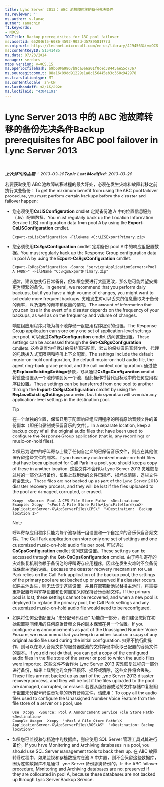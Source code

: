 ```yaml
---
title: Lync Server 2013： ABC 池故障转移的备份先决条件
ms.reviewer: ''
ms.author: v-lanac
author: lanachin
f1.keywords:
- NOCSH
TOCTitle: Backup prerequisites for ABC pool failover
ms:assetid: 652046f5-6086-4592-902d-d5789581977d
ms:mtpsurl: https://technet.microsoft.com/en-us/library/JJ945634(v=OCS.15)
ms:contentKeyID: 51541485
ms.date: 07/23/2014
manager: serdars
mtps_version: v=OCS.15
ms.openlocfilehash: b9b609a9867b9ca0e6a01f0ced38445ae55c7367
ms.sourcegitcommit: 88a16c09dd91229e1a8c156445eb3c360c942978
ms.translationtype: MT
ms.contentlocale: zh-CN
ms.lasthandoff: 02/15/2020
ms.locfileid: "42041191"
---
```

<div data-xmlns="http://www.w3.org/1999/xhtml">

<div class="topic" data-xmlns="http://www.w3.org/1999/xhtml" data-msxsl="urn:schemas-microsoft-com:xslt" data-cs="http://msdn.microsoft.com/">

<div data-asp="http://msdn2.microsoft.com/asp">

# <a name="backup-prerequisites-for-abc-pool-failover-in-lync-server-2013"></a><span data-ttu-id="8ffba-102">Lync Server 2013 中的 ABC 池故障转移的备份先决条件</span><span class="sxs-lookup"><span data-stu-id="8ffba-102">Backup prerequisites for ABC pool failover in Lync Server 2013</span></span>

</div>

<div id="mainSection">

<div id="mainBody">

<span> </span>

<span data-ttu-id="8ffba-103">_**上次修改的主题：** 2013-03-26_</span><span class="sxs-lookup"><span data-stu-id="8ffba-103">_**Topic Last Modified:** 2013-03-26_</span></span>

<span data-ttu-id="8ffba-104">若要获取使用 ABC 池故障转移过程的最大好处，必须在发生灾难和故障转移之前执行某些备份：</span><span class="sxs-lookup"><span data-stu-id="8ffba-104">To get the maximum benefit from using the ABC pool failover procedure, you must perform certain backups before the disaster and failover happen:</span></span>

  - <span data-ttu-id="8ffba-105">您必须使用**CsLISConfiguration** cmdlet 定期备份池 A 中的位置信息服务（.lis）配置数据。</span><span class="sxs-lookup"><span data-stu-id="8ffba-105">You must regularly back up the Location Information Service (LIS) configuration data from pool A by using the **Export-CsLISConfiguration** cmdlet.</span></span>
    
        Export-csLisConfiguration -FileName <C:\LISExportPrimary.zip>

  - <span data-ttu-id="8ffba-106">您必须使用**CsRgsConfiguration** cmdlet 定期备份 pool A 中的响应组配置数据。</span><span class="sxs-lookup"><span data-stu-id="8ffba-106">You must regularly back up the Response Group configuration data in pool A by using the **Export-CsRgsConfiguration** cmdlet.</span></span>
    
        Export-CsRgsConfiguration -Source "service:ApplicationServer:<Pool A FQDN>" -FileName "C:\RgsExportPrimary.zip"
    
    <span data-ttu-id="8ffba-107">通常，建议您执行日常备份，但如果您要进行大量更改，那么您可能希望安排更为频繁的备份。</span><span class="sxs-lookup"><span data-stu-id="8ffba-107">In general, we recommend that you perform daily backups, but if you have a high volume of changes, you might want to schedule more frequent backups.</span></span> <span data-ttu-id="8ffba-108">灾难发生时可以丢失的信息量取决于备份的频率，以及更改的频率和数量的情况。</span><span class="sxs-lookup"><span data-stu-id="8ffba-108">The amount of information that you can lose in the event of a disaster depends on the frequency of your backups, as well as on the frequency and volume of changes.</span></span>
    
    <span data-ttu-id="8ffba-109">响应组应用程序只能为每个池存储一组应用程序级别的设置。</span><span class="sxs-lookup"><span data-stu-id="8ffba-109">The Response Group application can store only one set of application-level settings per pool.</span></span> <span data-ttu-id="8ffba-110">可以通过**CsRgsConfiguration** cmdlet 访问这些设置。</span><span class="sxs-lookup"><span data-stu-id="8ffba-110">These settings can be accessed through the **Get-CsRgsConfiguration** cmdlets.</span></span> <span data-ttu-id="8ffba-111">这些设置包括默认的保持音乐配置、默认的保持音乐音频文件、代理的电话拨入式宽限期和呼叫上下文配置。</span><span class="sxs-lookup"><span data-stu-id="8ffba-111">The settings include the default music-on-hold configuration, the default music-on-hold audio file, the agent ring-back grace period, and the call context configuration.</span></span> <span data-ttu-id="8ffba-112">通过使用**ReplaceExistingSettings**参数，可以通过**CsRgsConfiguration** cmdlet 将这些设置从一个池传输到另一个池，但此操作将替代目标池中的任何应用程序级设置。</span><span class="sxs-lookup"><span data-stu-id="8ffba-112">These settings can be transferred from one pool to another through the **Import-CsRgsConfiguration** cmdlet by using the **ReplaceExistingSettings** parameter, but this operation will override any application-level settings in the destination pool.</span></span>
    
    <div>
    

    > [!TIP]  
    > <span data-ttu-id="8ffba-113">在一个单独的位置，保留已用于配置响应组应用程序的所有原始音频文件的备份副本（即任何录制或保留音乐的文件）。</span><span class="sxs-lookup"><span data-stu-id="8ffba-113">In a separate location, keep a backup copy of all the original audio files that have been used to configure the Response Group application (that is, any recordings or music-on-hold files).</span></span>

    
    </div>
    
    <span data-ttu-id="8ffba-114">如果已为池中的呼叫寄存上载了任何自定义的已保留音乐文件，则应在其他位置保留这些文件的副本。</span><span class="sxs-lookup"><span data-stu-id="8ffba-114">If you have any customized music-on-hold files that have been uploaded for Call Park in a pool, you should keep a copy of these in another location.</span></span> <span data-ttu-id="8ffba-115">这些文件不会作为 Lync Server 2013 灾难恢复过程的一部分进行备份，如果上载到池的文件已损坏、损坏或清除，这些文件将会丢失。</span><span class="sxs-lookup"><span data-stu-id="8ffba-115">These files are not backed up as part of the Lync Server 2013 disaster recovery process, and they will be lost if the files uploaded to the pool are damaged, corrupted, or erased.</span></span>
    
        Xcopy  <Source: Pool A CPS File Store Path>  <Destination>
        Example: Xcopy  "<Pool A File Store Path>\LyncFileStore\coX-ApplicationServer-X\AppServerFiles\CPS\"  "<Destination:  Backup location 1>"
    
    <div>
    

    > [!NOTE]  
    > <span data-ttu-id="8ffba-116">呼叫寄存应用程序只能为每个池存储一组设置和一个自定义的音乐保留音频文件。</span><span class="sxs-lookup"><span data-stu-id="8ffba-116">The Call Park application can store only one set of settings and one customized music-on-hold audio file per pool.</span></span> <span data-ttu-id="8ffba-117">可以通过<STRONG>CsCpsConfiguration</STRONG> cmdlet 访问这些设置。</span><span class="sxs-lookup"><span data-stu-id="8ffba-117">These settings can be accessed through the <STRONG>Get-CsCpsConfiguration</STRONG> cmdlet.</span></span> <span data-ttu-id="8ffba-118">由于呼叫寄存的灾难恢复机制依赖于备份池的呼叫寄存应用程序，因此在发生灾难时不会备份或保留主池的设置。</span><span class="sxs-lookup"><span data-stu-id="8ffba-118">Because the disaster recovery mechanism for Call Park relies on the Call Park application of the backup pool, the settings of the primary pool are not backed up or preserved if a disaster occurs.</span></span> <span data-ttu-id="8ffba-119">如果主池丢失，则无法恢复这些设置，并且在部署新池以替换主池时，将需要重新配置呼叫寄存设置和任何自定义的保持音乐音频文件。</span><span class="sxs-lookup"><span data-stu-id="8ffba-119">If the primary pool is lost, these settings cannot be recovered, and when a new pool is deployed to replace the primary pool, the Call Park settings and any customized music-on-hold audio file would need to be reconfigured.</span></span>

    
    </div>

  - <span data-ttu-id="8ffba-120">如果将任何公告配置为 "未分配号码语音" 功能的一部分，我们建议您将在初始配置期间使用的任何原始音频文件的副本保留在另一个位置。</span><span class="sxs-lookup"><span data-stu-id="8ffba-120">If you configure any announcements as part of the Unassigned Number Voice Feature, we recommend that you keep in another location a copy of any original audio file used during the initial configuration.</span></span> <span data-ttu-id="8ffba-121">如果不执行此操作，则可以在导入音频文件的服务器或池的文件存储中获取已配置的音频文件的副本。</span><span class="sxs-lookup"><span data-stu-id="8ffba-121">If you did not do that, you can get a copy of the configured audio files in the file store of the server or pool to which the audio files were imported.</span></span> <span data-ttu-id="8ffba-122">这些文件不会作为 Lync Server 2013 灾难恢复过程的一部分进行备份，如果上载到池的文件已损坏、损坏或清除，这些文件将会丢失。</span><span class="sxs-lookup"><span data-stu-id="8ffba-122">These files are not backed up as part of the Lync Server 2013 disaster recovery process, and they will be lost if the files uploaded to the pool are damaged, corrupted, or erased.</span></span> <span data-ttu-id="8ffba-123">若要从服务器或池的文件存储中复制用于配置未分配号码语音功能的所有音频文件，请使用：</span><span class="sxs-lookup"><span data-stu-id="8ffba-123">To copy all the audio files used to configure the Unassigned Number Voice Feature from the file store of a server or a pool, use:</span></span>
    
        Use: Xcopy  <Source: Pool A Announcement Service File Store Path>  <Destination>
        Example Usage:  Xcopy  "<Pool A File Store Path>\X-ApplicationServer-X\AppServerFiles\RGS\AS"  "<Destination: Backup location>"

  - <span data-ttu-id="8ffba-124">如果您已监视和存档池中的数据库，则应使用 SQL Server 管理工具对其进行备份。</span><span class="sxs-lookup"><span data-stu-id="8ffba-124">If you have Monitoring and Archiving databases in a pool, you should use SQL Server management tools to back them up.</span></span> <span data-ttu-id="8ffba-125">在 ABC 故障转移过程中，如果监视和存档数据库在池 A 中并置，则不会保留这些数据库，因为这些数据库不是通过 Lync Server 备份服务备份的。</span><span class="sxs-lookup"><span data-stu-id="8ffba-125">In the ABC failover procedure, Monitoring and Archiving databases are not preserved if they are collocated in pool A, because these databases are not backed up through Lync Server Backup Service.</span></span>

</div>

<span> </span>

</div>

</div>

</div>

